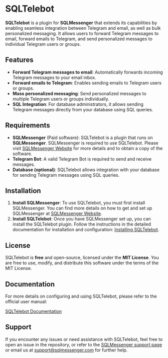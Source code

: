 # SQLTelebot

**SQLTelebot** is a plugin for **SQLMessenger** that extends its capabilities by enabling seamless integration between Telegram and email, as well as bulk personalized messaging. It allows users to forward Telegram messages to email, forward emails to Telegram, and send personalized messages to individual Telegram users or groups.

## Features

- **Forward Telegram messages to email**: Automatically forwards incoming Telegram messages to your email inbox.
- **Forward emails to Telegram**: Enables sending emails to Telegram users or groups.
- **Mass personalized messaging**: Send personalized messages to multiple Telegram users or groups individually.
- **SQL Integration**: For database administrators, it allows sending Telegram messages directly from your database using SQL queries.

## Requirements

- **SQLMessenger** (Paid software): SQLTelebot is a plugin that runs on **SQLMessenger**. SQLMessenger is required to use SQLTelebot. Please visit [SQLMessenger Website](https://www.sqlmessenger.com) for more details and to obtain a copy of the software.
- **Telegram Bot**: A valid Telegram Bot is required to send and receive messages.
- **Database (optional)**: SQLTelebot allows integration with your database for sending Telegram messages using SQL queries.

## Installation

1. **Install SQLMessenger**: To use SQLTelebot, you must first install SQLMessenger. You can find more details on how to get and set up SQLMessenger at [SQLMessenger Website](https://www.sqlmessenger.com).
2. **Install SQLTelebot**: Once you have SQLMessenger set up, you can install the SQLTelebot plugin. Follow the instructions in the detailed documentation for installation and configuration: [Installing SQLTelebot](https://www.sqlmessenger.com/manual/plugin-2-install.htm).

## License

SQLTelebot is **free** and open-source, licensed under the **MIT License**. You are free to use, modify, and distribute this software under the terms of the MIT License.

## Documentation

For more details on configuring and using SQLTelebot, please refer to the official user manual:

[SQLTelebot Documentation](https://www.sqlmessenger.com/manual/plugin-2-index.htm)

## Support

If you encounter any issues or need assistance with SQLTelebot, feel free to open an issue in the repository, or refer to the [SQLMessenger support page](https://www.sqlmessenger.com) or email us at [support@sqlmessenger.com](mailto:support@sqlmessenger.com) for further help.
